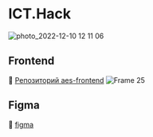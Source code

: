 # ICT.Hack

![photo_2022-12-10 12 11 06](https://user-images.githubusercontent.com/90460154/206842648-d02dc01c-1713-47cd-b80f-c04389dc095e.jpeg)

## Frontend
 :link: [Репозиторий aes-frontend](https://github.com/Nikita-quartZ/aes-frontend)
![Frame 25](https://user-images.githubusercontent.com/90460154/206898526-6629b403-d852-4594-a1a4-e4fe37e5cd69.png)

## Figma
:link: [figma](https://www.figma.com/file/FgmS0A506z7P5vhcZrlTIp/Untitled-(Copy)?node-id=105%3A162&t=RWxtXkuGu1jUbd4y-0)
